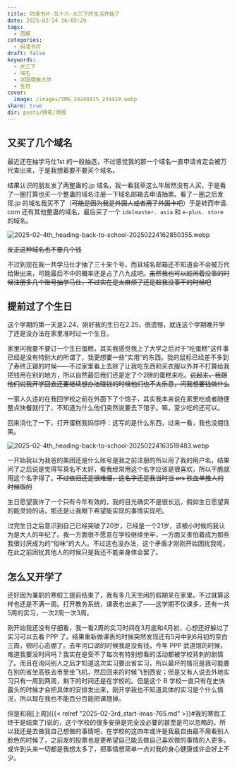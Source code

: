 ```yaml
---
title: 码凌书片·五十六·大三下的生活开始了
date: 2025-02-24 16:05:29
tags:
  - 周报
categories:
  - 码凌书片
draft: false
keywords:
  - 大三下
  - 域名
  - 学园偶像大师
  - 生日
cover:
  image: /images/IMG_20240415_234419.webp
share: true
dir: posts/随笔/周报
---
```


## 又买了几个域名

最近还在抽学马仕1st 的一般抽选，不过感觉我的那一个域名一直申请肯定会被万代查出来，于是我想着要不要买个域名。

结果认识的朋友发了两整蛊的.jp 域名，我一看我草这么牛居然没有人买，于是看了一圈打算也买一个整蛊的域名注册一下域名邮箱去申请抽票。看了一圈之后发现.jp 的域名我买不了（~~可能是因为我是外国人或者用了外国卡吧~~）于是转而申请. com 还有其他整蛊的域名，最后买了一个 `idolmaster. asia` 和 `e-plus. store` 的域名。

![2025-02-4th_heading-back-to-school-20250224162850355.webp](/images/2025-02-4th_heading-back-to-school-20250224162850355.webp)

~~反正这种域名也不要几个钱~~

不过到现在我一共学马仕才抽了三十来个号，而且域名邮箱还不知道会不会被万代给揪出来，可能最后不中的概率还是占了八九成吧。~~虽然我也可以趁闲着没事的时候注册多几个账号抽学马仕，不过实在是太麻烦了还是趁我没事干的时候吧~~

## 提前过了个生日

这个学期的第一天是2.24，刚好我的生日在2.25，很遗憾，就连这个学期晚开学了还是没办法在家里准时过一个生日。

家里问我要不要订一个生日蛋糕，其实我感觉我上了大学之后对于“吃蛋糕”这件事已经是没有特别大的所谓了，我更想要一些“实用”的东西。我的鼠标已经差不多到了寿终正寝的时候——不过家里看上去除了让我吃东西和买衣服以外并不打算给我把钱用在别的地方，所以自然最后我们还是定了个2磅的蛋糕来吃。~~说起来，我跟他们说我开学回去还要继续想办法赚钱的时候他们也不太乐意，问我想要钱做什么~~

一家人久违的在我回学校之前在外面下了个馆子，其实我本来说在家里吃或者随便整点快餐就行了，不知道为什么他们突然说要去下馆子。嘛，至少吃的还可以。

回来消化了一下，打开蛋糕我妈惊呼：这写的是什么东西，过来一看，我也没绷住笑。

![2025-02-4th_heading-back-to-school-20250224163519483.webp](/images/2025-02-4th_heading-back-to-school-20250224163519483.webp)

一开始我以为我爸的美团还是什么账号是我之前注册的所以用了我的用户名，结果问了之后说是觉得写真名不太好，看我经常用这个名字应该是很喜欢，所以干脆就用这个名字得了。~~不过依旧还是很难绷，这名字还是我当时当 ars 铁血单推人的时候取的~~

生日愿望我许了一个只有今年有效的，我的目光确实不是很长远，假如生日愿望真的能灵验的话，那还是让我眼下希望能实现的事情实现吧。

过完生日之后意识到自己已经突破了20岁，已经是一个21岁，该被小时候的我认为是大人的年纪了。我一方面很不愿意在学校继续坐牢，一方面又害怕着成为那些我很讨厌成为的“俗味”的大人。不过这也没办法，这个矛盾才刚刚开始困扰我呢，在此之前困扰其他人的时候只是我还不能亲身体会罢了。

## 怎么又开学了

还好因为兼职的寒假工提前结束了，我有多几天空闲的假期呆在家里。不过就算这样也还是不满一周。打开教务系统，课表也出来了——这学期不仅课多，还有一共5周的实习，一次2周一次3周。

刚开始我还没有仔细看，我一看2周的实习时间在3月底和4月初，心想还好躲过了实习可以去看 PPP 了。结果重新做课表的时候突然发现还有5月中到6月初的空白三周，顿时心态绷了。去年河口湖的时候我是没有钱，今年 PPP 武道馆的时候，难道我要没时间吗？我实在是受不了每次有特别想看的活动都被学校背刺的剧情了。而且在询问别人之后才知道这次实习要出省实习，所以最坏的情况是我可能要在别的省坐高铁去市里坐飞机，然后回来的时候飞到西安；但是又有人说去外地实习只有一周到两周，剩下的时间还是在学校的。但是这个 B 学校一直只有在史快露头的时候才会把具体的安排发出来，刚开学我也不知道具体的实习是个什么情况，所以现在我也不能百分百能把课翘掉。

但是和我[上周]({{< relref "2025-02-3rd_start-imas-765.md" >}}#我的寒假工终于是结束了)说的，这个学校的很多安排是完全没必要的甚至是可以忽略的。所以我还是去做我自己想做的事情吧，在学校的这四年或许是我最自由最不用看别人脸色的时候了，之前发的投票也是更希望自己能去做自己喜欢做的事情的人更多。或许到头来一切都是我想太多了，把事情想简单一点对我的身心健康或许会好上不少。